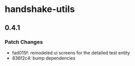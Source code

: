 # handshake-utils

## 0.4.1

### Patch Changes

- fad015f: remodeled ui screens for the detailed test entity
- 836f2c4: bump dependencies
